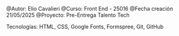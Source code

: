 @Autor: Elio Cavalieri
@Curso: Front End - 25016
@Fecha creación 21/05/2025
@Proyecto: Pre-Entrega Talento Tech


Tecnologías: HTML, CSS, Google Fonts, Formspree, Git, GitHub

